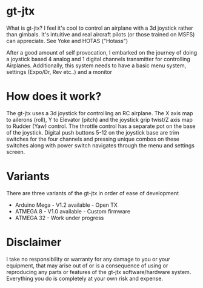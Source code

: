 # gt-jtx
What is gt-jtx?
I feel it's cool to control an airplane with a 3d joystick rather than gimbals. It's intuitive and real aircraft pilots (or those trained on MSFS) can appreciate. See Yoke and HOTAS ("Hotass")

After a good amount of self provocation, I embarked on the journey of doing a joystick based 4 analog and 1 digital channels transmitter for controlling Airplanes. Additionally, this system needs to have a basic menu system, settings (Expo/Dr, Rev etc..) and a monitor

# How does it work?
The gt-jtx uses a 3d joystick for controlling an RC airplane. The X axis map to ailerons (roll), Y to Elevator (pitch) and the joystick grip twist/Z axis map to Rudder (Yaw) control. The throttle control has a separate pot on the base of the joystick. Digital push buttons 5-12 on the joystick base are trim switches for the four channels and pressing unique combos on these switches along with power switch navigates through the menu and settings screen.

# Variants
There are three variants of the gt-jtx in order of ease of development

- Arduino Mega - V1.2 available - Open TX
- ATMEGA 8 - V1.0 available - Custom firmware
- ATMEGA 32 - Work under progress


# Disclaimer
I take no responsibility or warranty for any damage to you or your equipment, that may arise out of or is a consequence of using or reproducing any parts or features of the gt-jtx software/hardware system. Everything you do is completely at your own risk and expense.
